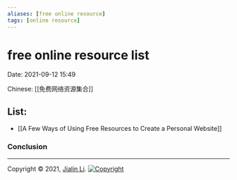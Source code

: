 ```yaml
---
aliases: [free online resource]
tags: [online resource]
---
```

# free online resource list
Date:  2021-09-12 15:49

Chinese: [[免费网络资源集合]]

## List:
- [[A Few Ways of Using Free Resources to Create a Personal Website]]





### Conclusion


---
Copyright © 2021, [Jialin Li](https://github.com/keyskull).  [![Copyright](https://i.creativecommons.org/l/by-nc/4.0/80x15.png)](/LICENSE)